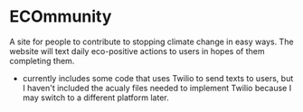 # ECOmmunity
A site for people to contribute to stopping climate change in easy ways.
The website will text daily eco-positive actions to users in hopes of them completing them.
- currently includes some code that uses Twilio to send texts to users, but I haven't included the acualy files needed to implement Twilio because I may switch to a different platform later.
